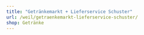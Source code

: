 ```yaml
---
title: "Getränkemarkt + Lieferservice Schuster"
url: /weil/getraenkemarkt-lieferservice-schuster/
shop: Getränke
---
```

